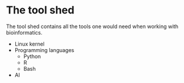 # The tool shed

The tool shed contains all the tools one would need when working with bioinformatics.

* Linux kernel
* Programming languages
    * Python
    * R
    * Bash
* AI